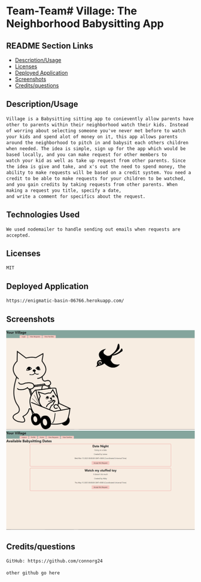 # Team-Team# Village: The Neighborhood Babysitting App
 ## README Section Links
  * [Description/Usage](#description)
  * [Licenses](#licenses)
  * [Deployed Application](#deployed)
  * [Screenshots](#screenshot)
  * [Credits/questions](#credits)

## Description/Usage
    Village is a Babysitting sitting app to conievently allow parents have other to parents within their neighborhood watch their kids. Instead of worring about selecting someone you've never met before to watch your kids and spend alot of money on it, this app allows parents around the neighborhood to pitch in and babysit each others children when needed. The idea is simple, sign up for the app which would be based locally, and you can make request for other members to 
    watch your kid as well as take up request from other parents. Since the idea is give and take, and x's out the need to spend money, the ability to make requests will be based on a credit system. You need a credit to be able to make requests for your children to be watched, and you gain credits by taking requests from other parents. When making a request you title, specify a date,
    and write a comment for specifics about the request.

## Technologies Used
    We used nodemailer to handle sending out emails when requests are accepted. 

## Licenses
    MIT
## Deployed Application
    https://enigmatic-basin-06766.herokuapp.com/
## Screenshots

<img src="./public/photo/village1.png">
<img src="./public/photo/village2.png">   

## Credits/questions
    GitHub: https://github.com/connorg24

    other github go here